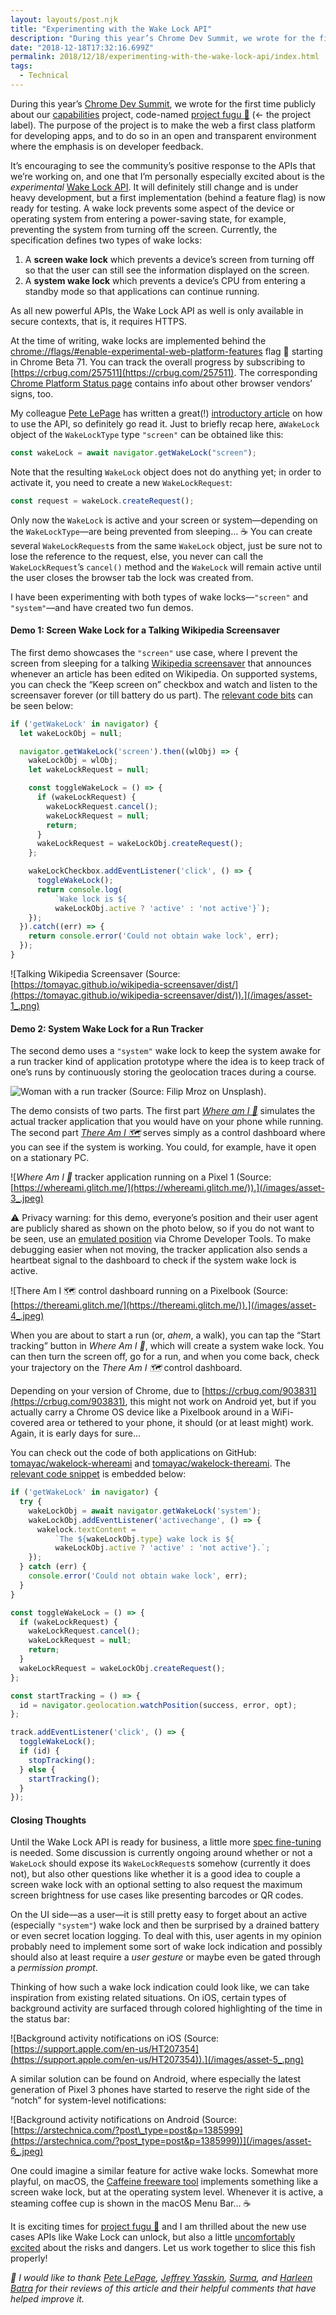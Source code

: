 ```yaml
---
layout: layouts/post.njk
title: "Experimenting with the Wake Lock API"
description: "During this year’s Chrome Dev Summit, we wrote for the first time publicly about our capabilities project, code-named project fugu 🐡 (← the project label). The purpose of the project is to make the…"
date: "2018-12-18T17:32:16.699Z"
permalink: 2018/12/18/experimenting-with-the-wake-lock-api/index.html
tags:
  - Technical
---
```

During this year’s [Chrome Dev Summit](https://developer.chrome.com/devsummit/), we wrote for the first time publicly about our [capabilities](https://developers.google.com/web/updates/capabilities) project, code-named [project fugu 🐡](https://bugs.chromium.org/p/chromium/issues/list?can=2&q=proj-fugu&sort=m&colspec=ID%20Pri%20M%20Stars%20ReleaseBlock%20Component%20Status%20Owner%20Summary%20OS%20Modified) (← the project label). The purpose of the project is to make the web a first class platform for developing apps, and to do so in an open and transparent environment where the emphasis is on developer feedback.

It’s encouraging to see the community’s positive response to the APIs that we’re working on, and one that I’m personally especially excited about is the _experimental_ [Wake Lock API](https://w3c.github.io/wake-lock/). It will definitely still change and is under heavy development, but a first implementation (behind a feature flag) is now ready for testing. A wake lock prevents some aspect of the device or operating system from entering a power-saving state, for example, preventing the system from turning off the screen. Currently, the specification defines two types of wake locks:

1.  A **screen wake lock** which prevents a device’s screen from turning off so that the user can still see the information displayed on the screen.
2.  A **system wake lock** which prevents a device’s CPU from entering a standby mode so that applications can continue running.

As all new powerful APIs, the Wake Lock API as well is only available in secure contexts, that is, it requires HTTPS.

At the time of writing, wake locks are implemented behind the [chrome://flags/#enable-experimental-web-platform-features](about:invalid#zSoyz) flag 🚩 starting in Chrome Beta 71. You can track the overall progress by subscribing to [https://crbug.com/257511](https://crbug.com/257511). The corresponding [Chrome Platform Status page](https://www.chromestatus.com/feature/4636879949398016) contains info about other browser vendors’ signs, too.

My colleague [Pete LePage](https://twitter.com/petele) has written a great(!) [introductory article](https://developers.google.com/web/updates/2018/12/wakelock) on how to use the API, so definitely go read it. Just to briefly recap here, a`WakeLock` object of the `WakeLockType` type `"screen"` can be obtained like this:

```js
const wakeLock = await navigator.getWakeLock("screen");
```

Note that the resulting `WakeLock` object does not do anything yet; in order to activate it, you need to create a new `WakeLockRequest`:

```js
const request = wakeLock.createRequest();
```

Only now the `WakeLock` is active and your screen or system—depending on the `WakeLockType`—are being prevented from sleeping… ☕ You can create several `WakeLockRequest`s from the same `WakeLock` object, just be sure not to lose the reference to the request, else, you never can call the `WakeLockRequest`’s `cancel()` method and the `WakeLock` will remain active until the user closes the browser tab the lock was created from.

I have been experimenting with both types of wake locks—`"screen"` and `"system"`—and have created two fun demos.

#### Demo 1: Screen Wake Lock for a Talking Wikipedia Screensaver

The first demo showcases the `"screen"` use case, where I prevent the screen from sleeping for a talking [Wikipedia screensaver](https://tomayac.github.io/wikipedia-screensaver/dist/) that announces whenever an article has been edited on Wikipedia. On supported systems, you can check the “Keep screen on” checkbox and watch and listen to the screensaver forever (or till battery do us part). The [relevant code bits](https://github.com/tomayac/wikipedia-screensaver/blob/0c19ce102f7ee519a7adc58b646c0de9d979d665/src/js/main.js#L178-L202) can be seen below:

```js
if ('getWakeLock' in navigator) {
  let wakeLockObj = null;

  navigator.getWakeLock('screen').then((wlObj) => {
    wakeLockObj = wlObj;
    let wakeLockRequest = null;

    const toggleWakeLock = () => {
      if (wakeLockRequest) {
        wakeLockRequest.cancel();
        wakeLockRequest = null;
        return;
      }
      wakeLockRequest = wakeLockObj.createRequest();
    };

    wakeLockCheckbox.addEventListener('click', () => {
      toggleWakeLock();
      return console.log(
          `Wake lock is ${
          wakeLockObj.active ? 'active' : 'not active'}`);
    });
  }).catch((err) => {
    return console.error('Could not obtain wake lock', err);
  });
}
```

![Talking Wikipedia Screensaver (Source: [https://tomayac.github.io/wikipedia-screensaver/dist/](https://tomayac.github.io/wikipedia-screensaver/dist/)).](/images/asset-1_.png)

#### Demo 2: System Wake Lock for a Run Tracker

The second demo uses a `"system"` wake lock to keep the system awake for a run tracker kind of application prototype where the idea is to keep track of one’s runs by continuously storing the geolocation traces during a course.

![Woman with a run tracker (Source: [Filip Mroz](https://unsplash.com/@mroz?utm_source=medium&utm_medium=referral) on [Unsplash](https://unsplash.com?utm_source=medium&utm_medium=referral)).](/images/asset-2_.jpeg)

The demo consists of two parts. The first part [_Where am I 📍_](https://whereami.glitch.me/) simulates the actual tracker application that you would have on your phone while running. The second part [_There Am I 🗺_](https://thereami.glitch.me/)  serves simply as a control dashboard where you can see if the system is working. You could, for example, have it open on a stationary PC.

![_Where Am I 📍_ tracker application running on a Pixel 1 (Source: [https://whereami.glitch.me/](https://whereami.glitch.me/)).](/images/asset-3_.jpeg)

⚠️ Privacy warning: for this demo, everyone’s position and their user agent are publicly shared as shown on the photo below, so if you do not want to be seen, use an [emulated position](https://developers.google.com/web/tools/chrome-devtools/device-mode/device-input-and-sensors) via Chrome Developer Tools. To make debugging easier when not moving, the tracker application also sends a heartbeat signal to the dashboard to check if the system wake lock is active.

![There Am I 🗺 control dashboard running on a Pixelbook (Source: [https://thereami.glitch.me/](https://thereami.glitch.me/)).](/images/asset-4_.jpeg)

When you are about to start a run (or, _ahem_, a walk), you can tap the “Start tracking” button in _Where Am I 📍_, which will create a system wake lock. You can then turn the screen off, go for a run, and when you come back, check your trajectory on the _There Am I 🗺_ control dashboard.

Depending on your version of Chrome, due to [https://crbug.com/903831](https://crbug.com/903831), this might not work on Android yet, but if you actually carry a Chrome OS device like a Pixelbook around in a WiFi-covered area or tethered to your phone, it should (or at least might) work. Again, it is early days for sure…

You can check out the code of both applications on GitHub: [tomayac/wakelock-whereami](https://github.com/tomayac/wakelock-whereami) and [tomayac/wakelock-thereami](https://github.com/tomayac/wakelock-thereami). The [relevant code snippet](https://github.com/tomayac/wakelock-whereami/blob/661fce442ada8817165f2f6202fa5b0f2cc39a2f/script.js#L18-L103) is embedded below:

```js
if ('getWakeLock' in navigator) {
  try {
    wakeLockObj = await navigator.getWakeLock('system');
    wakeLockObj.addEventListener('activechange', () => {
      wakelock.textContent =
          `The ${wakeLockObj.type} wake lock is ${
          wakeLockObj.active ? 'active' : 'not active'}.`;
    });
  } catch (err) {
    console.error('Could not obtain wake lock', err);
  }
}

const toggleWakeLock = () => {
  if (wakeLockRequest) {
    wakeLockRequest.cancel();
    wakeLockRequest = null;
    return;
  }
  wakeLockRequest = wakeLockObj.createRequest();
};

const startTracking = () => {
  id = navigator.geolocation.watchPosition(success, error, opt);
};

track.addEventListener('click', () => {
  toggleWakeLock();
  if (id) {
    stopTracking();
  } else {
    startTracking();
  }
});
```

#### Closing Thoughts

Until the Wake Lock API is ready for business, a little more [spec fine-tuning](https://github.com/w3c/wake-lock/issues) is needed. Some discussion is currently ongoing around whether or not a `WakeLock` should expose its `WakeLockRequest`s somehow (currently it does not), but also other questions like whether it is a good idea to couple a screen wake lock with an optional setting to also request the maximum screen brightness for use cases like presenting barcodes or QR codes.

On the UI side—as a user—it is still pretty easy to forget about an active (especially `"system"`) wake lock and then be surprised by a drained battery or even secret location logging. To deal with this, user agents in my opinion probably need to implement some sort of wake lock indication and possibly should also at least require a _user gesture_ or maybe even be gated through a _permission prompt_.

Thinking of how such a wake lock indication could look like, we can take inspiration from existing related situations. On iOS, certain types of background activity are surfaced through colored highlighting of the time in the status bar:

![Background activity notifications on iOS (Source: [https://support.apple.com/en-us/HT207354](https://support.apple.com/en-us/HT207354)).](/images/asset-5_.png)

A similar solution can be found on Android, where especially the latest generation of Pixel 3 phones have started to reserve the right side of the “notch” for system-level notifications:

![Background activity notifications on Android (Source: [https://arstechnica.com/?post\_type=post&p=1385999](https://arstechnica.com/?post_type=post&p=1385999))](/images/asset-6_.jpeg)

One could imagine a similar feature for active wake locks. Somewhat more playful, on macOS, the [Caffeine freeware tool](http://lightheadsw.com/caffeine/) implements something like a screen wake lock, but at the operating system level. Whenever it is active, a steaming coffee cup is shown in the macOS Menu Bar… ☕️

It is exciting times for [project fugu 🐡](https://bugs.chromium.org/p/chromium/issues/list?can=2&q=proj-fugu&sort=m&colspec=ID%20Pri%20M%20Stars%20ReleaseBlock%20Component%20Status%20Owner%20Summary%20OS%20Modified) and I am thrilled about the new use cases APIs like Wake Lock can unlock, but also a little [uncomfortably excited](https://plus.google.com/+avinash/posts/h7DEiJXnTiA) about the risks and dangers. Let us work together to slice this fish properly!


_🙏 I would like to thank_ [_Pete LePage_](https://twitter.com/petele)_,_ [_Jeffrey Yasskin_](https://twitter.com/jyasskin)_,_ [_Surma_](https://twitter.com/DasSurma)_, and_ [_Harleen Batra_](https://twitter.com/harleenkbatra) _for their reviews of this article and their helpful comments that have helped improve it._
